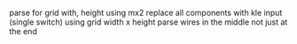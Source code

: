 parse for grid with, height using mx2
replace all components with kle input (single switch) using grid width x height
parse wires in the middle not just at the end


